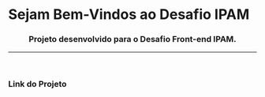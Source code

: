 # Sejam Bem-Vindos ao Desafio IPAM

<h3 align="center">Projeto desenvolvido para o Desafio Front-end IPAM.</h3>
<hr>
&nbsp;

  <h3>Link do Projeto</h3><br>
